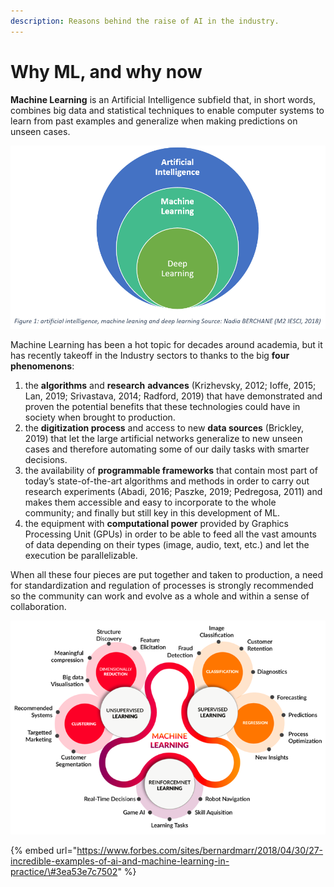 ```yaml
---
description: Reasons behind the raise of AI in the industry.
---
```


# Why ML, and why now

**Machine Learning** is an Artificial Intelligence subfield that, in short words, combines big data and statistical techniques to enable computer systems to learn from past examples and generalize when making predictions on unseen cases.

![AI-ML-DL graphic](../.gitbook/assets/2018-04-13_1322.png)

Machine Learning has been a hot topic for decades around academia, but it has recently takeoff in the Industry sectors to thanks to the big **four phenomenons**:

1. the **algorithms** and **research** **advances** \(Krizhevsky, 2012; Ioffe, 2015; Lan, 2019; Srivastava, 2014; Radford, 2019\) that have demonstrated and proven the potential benefits that these technologies could have in society when brought to production.
2. the **digitization process** and access to new **data sources** \(Brickley, 2019\) that let the large artificial networks generalize to new unseen cases and therefore automating some of our daily tasks with smarter decisions.
3. the availability of **programmable frameworks** that contain most part of today’s state-of-the-art algorithms and methods in order to carry out research experiments \(Abadi, 2016; Paszke, 2019; Pedregosa, 2011\) and makes them accessible and easy to incorporate to the whole community; and finally but still key in this development of ML.
4. the equipment with **computational power** provided by Graphics Processing Unit \(GPUs\) in order to be able to feed all the vast amounts of data depending on their types \(image, audio, text, etc.\) and let the execution be parallelizable.

When all these four pieces are put together and taken to production, a need for standardization and regulation of processes is strongly recommended so the community can work and evolve as a whole and within a sense of collaboration.

![Machine learning types and their applications](../.gitbook/assets/3.png)

{% embed url="https://www.forbes.com/sites/bernardmarr/2018/04/30/27-incredible-examples-of-ai-and-machine-learning-in-practice/\#3ea53e7c7502" %}

